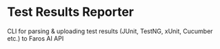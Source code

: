 # Test Results Reporter
CLI for parsing &amp; uploading test results (JUnit, TestNG, xUnit, Cucumber etc.) to Faros AI API
